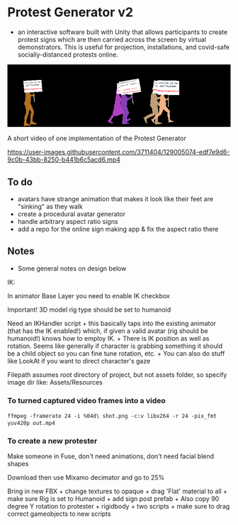 # Protest Generator v2

+ an interactive software built with Unity that allows participants to create protest signs which are then carried across the screen by virtual demonstrators. This is useful for projection, installations, and covid-safe socially-distanced protests online.

![Screenshot.png](Screenshot.png)

A short video of one implementation of the Protest Generator

https://user-images.githubusercontent.com/3711404/129005074-edf7e9d6-9c0b-43bb-8250-b441b6c5acd6.mp4

## To do

+ avatars have strange animation that makes it look like their feet are "sinking" as they walk
+ create a procedural avatar generator
+ handle arbitrary aspect ratio signs
+ add a repo for the online sign making app & fix the aspect ratio there

## Notes

+ Some general notes on design below

IK:

In animator Base Layer you need to enable IK checkbox

Important! 3D model rig type should be set to humanoid

Need an IKHandler script
	+ this basically taps into the existing animator (that has the IK enabled!) which, if given a valid avatar (rig should be humanoid!) knows how to employ IK.
	+ There is IK position as well as rotation. Seems like generally if character is grabbing something it should be a child object so you can fine tune rotation, etc.
	+ You can also do stuff like LookAt if you want to direct character's gaze

Filepath assumes root directory of project, but not assets folder, so specify image dir like: Assets/Resources

### To turned captured video frames into a video
```
ffmpeg -framerate 24 -i %04d\ shot.png -c:v libx264 -r 24 -pix_fmt yuv420p out.mp4
```

### To create a new protester

Make someone in Fuse, don't need animations, don't need facial blend shapes

Download then use Mixamo decimator and go to 25%

Bring in new FBX
	+ change textures to opaque
	+ drag 'Flat' material to all
	+ make sure Rig is set to Humanoid
	+ add sign post prefab
	+ Also copy 90 degree Y rotation to protester
	+ rigidbody
	+ two scripts
	+ make sure to drag correct gameobjects to new scripts
